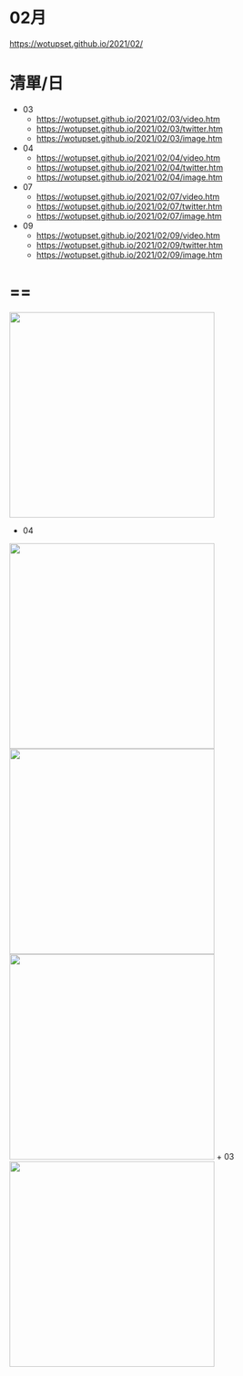 # 02月
https://wotupset.github.io/2021/02/

# 清單/日
+ 03
  + https://wotupset.github.io/2021/02/03/video.htm
  + https://wotupset.github.io/2021/02/03/twitter.htm
  + https://wotupset.github.io/2021/02/03/image.htm
+ 04
  + https://wotupset.github.io/2021/02/04/video.htm
  + https://wotupset.github.io/2021/02/04/twitter.htm
  + https://wotupset.github.io/2021/02/04/image.htm
+ 07
  + https://wotupset.github.io/2021/02/07/video.htm
  + https://wotupset.github.io/2021/02/07/twitter.htm
  + https://wotupset.github.io/2021/02/07/image.htm
+ 09
  + https://wotupset.github.io/2021/02/09/video.htm
  + https://wotupset.github.io/2021/02/09/twitter.htm
  + https://wotupset.github.io/2021/02/09/image.htm




# ==
<img src="" width="360" height="auto">

+ 04
<img src="https://cdn.discordapp.com/attachments/453967520299483156/806795852534120458/210204-155558_EtVsHOcXUAA1pRk.jpg" width="360" height="auto">
<img src="https://files.gitter.im/588068efd73408ce4f448ac2/eFdf/Hu210204-47-0003.jpg" width="360" height="auto">
<img src="https://files.gitter.im/588068efd73408ce4f448ac2/ej3j/1612408769382.jpg" width="360" height="auto">
+ 03
<img src="https://pbs.twimg.com/media/EtRTEyqUYAEP_03?format=jpg&name=large" width="360" height="auto">


